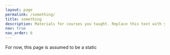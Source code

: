 ```yaml
---
layout: page
permalink: /something/
title: something
description: Materials for courses you taught. Replace this text with your description.
nav: true
nav_order: 6
---
```


For now, this page is assumed to be a static
